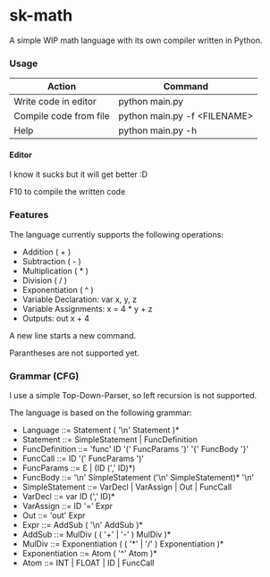 # sk-math

A simple WIP math language with its own compiler written in Python.

### Usage
| Action                  | Command                         |
| ----------------------- | ------------------------------- |
| Write code in editor    | python main.py                  |
| Compile code from file  | python main.py -f \<FILENAME\>  |
| Help                    | python main.py -h               |

#### Editor
I know it sucks but it will get better :D

F10 to compile the written code

### Features

The language currently supports the following operations:
- Addition ( + )
- Subtraction ( - )
- Multiplication ( * )
- Division ( / )
- Exponentiation ( ^ )
- Variable Declaration: var x, y, z
- Variable Assignments: x = 4 * y + z
- Outputs: out x + 4

A new line starts a new command.

Parantheses are not supported yet.

### Grammar (CFG)

I use a simple Top-Down-Parser, so left recursion is not supported.

The language is based on the following grammar:

- Language ::= Statement ( '\n' Statement )*
- Statement ::= SimpleStatement | FuncDefinition
- FuncDefinition ::= 'func' ID '(' FuncParams ')' '{' FuncBody '}'
- FuncCall ::= ID '(' FuncParams ')'
- FuncParams ::= Ɛ | (ID (',' ID)*)
- FuncBody ::= '\n' SimpleStatement ('\n' SimpleStatement)* '\n'
- SimpleStatement ::= VarDecl | VarAssign | Out | FuncCall
- VarDecl ::= var ID (',' ID)*
- VarAssign ::= ID '=' Expr
- Out ::= 'out' Expr
- Expr ::= AddSub ( '\n' AddSub )*
- AddSub ::= MulDiv ( ( '+' | '-' ) MulDiv )*
- MulDiv ::= Exponentiation ( ( '\*' | '/' ) Exponentiation )*
- Exponentiation ::= Atom ( '^' Atom )*
- Atom ::= INT | FLOAT | ID | FuncCall

